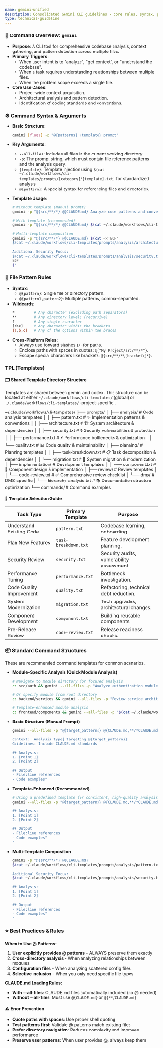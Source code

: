 ```yaml
---
name: gemini-unified
description: Consolidated Gemini CLI guidelines - core rules, syntax, patterns, templates, and best practices
type: technical-guideline
---
```


### 🚀 Command Overview: `gemini`

-   **Purpose**: A CLI tool for comprehensive codebase analysis, context gathering, and pattern detection across multiple files.
-   **Primary Triggers**:
    -   When user intent is to "analyze", "get context", or "understand the codebase".
    -   When a task requires understanding relationships between multiple files.
    -   When the problem scope exceeds a single file.
-   **Core Use Cases**:
    -   Project-wide context acquisition.
    -   Architectural analysis and pattern detection.
    -   Identification of coding standards and conventions.

### ⚙️ Command Syntax & Arguments

-   **Basic Structure**:
    ```bash
    gemini [flags] -p "@{patterns} {template} prompt"
    ```
-   **Key Arguments**:
    -   `--all-files`: Includes all files in the current working directory.
    -   `-p`: The prompt string, which must contain file reference patterns and the analysis query.
    -   `{template}`: Template injection using `$(cat ~/.claude/workflows/cli-templates/prompts/[category]/[template].txt)` for standardized analysis
    -   `@{pattern}`: A special syntax for referencing files and directories.

-   **Template Usage**:
    ```bash
    # Without template (manual prompt)
    gemini -p "@{src/**/*} @{CLAUDE.md} Analyze code patterns and conventions"
    
    # With template (recommended)
    gemini -p "@{src/**/*} @{CLAUDE.md} $(cat ~/.claude/workflows/cli-templates/prompts/analysis/pattern.txt)"
    
    # Multi-template composition
    gemini -p "@{src/**/*} @{CLAUDE.md} $(cat <<'EOF'
    $(cat ~/.claude/workflows/cli-templates/prompts/analysis/architecture.txt)
    
    Additional Security Focus:
    $(cat ~/.claude/workflows/cli-templates/prompts/analysis/security.txt)
    EOF
    )"
    ```


### 📂 File Pattern Rules

-   **Syntax**:
    -   `@{pattern}`: Single file or directory pattern.
    -   `@{pattern1,pattern2}`: Multiple patterns, comma-separated.
-   **Wildcards**:
    ```bash
    *         # Any character (excluding path separators)
    **        # Any directory levels (recursive)
    ?         # Any single character
    [abc]     # Any character within the brackets
    {a,b,c}   # Any of the options within the braces
    ```
-   **Cross-Platform Rules**:
    -   Always use forward slashes (`/`) for paths.
    -   Enclose paths with spaces in quotes: `@{"My Project/src/**/*"}`.
    -   Escape special characters like brackets: `@{src/**/*\[bracket\]*}`.


###  TPL (Templates)

#### 🗂️ Shared Template Directory Structure
Templates are shared between gemini and codex. This structure can be located at either `~/.claude/workflows/cli-templates/` (global) or `./.claude/workflows/cli-templates/` (project-specific).

~/.claude/workflows/cli-templates/
├── prompts/
│   ├── analysis/       # Code analysis templates
│   │   ├── pattern.txt      # ✨ Implementation patterns & conventions
│   │   ├── architecture.txt # 🏗️ System architecture & dependencies
│   │   ├── security.txt     # 🔒 Security vulnerabilities & protection
│   │   ├── performance.txt  # ⚡ Performance bottlenecks & optimization
│   │   └── quality.txt      # 📊 Code quality & maintainability
│   ├── planning/       # Planning templates
│   │   ├── task-breakdown.txt # 📋 Task decomposition & dependencies
│   │   └── migration.txt      # 🚀 System migration & modernization
│   ├── implementation/ # Development templates
│   │   └── component.txt      # 🧩 Component design & implementation
│   ├── review/         # Review templates
│   │   └── code-review.txt    # ✅ Comprehensive review checklist
│   └── dms/           # DMS-specific
│       └── hierarchy-analysis.txt # 📚 Documentation structure optimization
└── commands/          # Command examples


#### 🧭 Template Selection Guide
| Task Type | Primary Template | Purpose |
|---|---|---|
| Understand Existing Code | `pattern.txt` | Codebase learning, onboarding. |
| Plan New Features | `task-breakdown.txt`| Feature development planning. |
| Security Review | `security.txt` | Security audits, vulnerability assessment. |
| Performance Tuning | `performance.txt` | Bottleneck investigation. |
| Code Quality Improvement | `quality.txt` | Refactoring, technical debt reduction. |
| System Modernization | `migration.txt` | Tech upgrades, architectural changes. |
| Component Development | `component.txt` | Building reusable components. |
| Pre-Release Review | `code-review.txt` | Release readiness checks. |


### 📦 Standard Command Structures

These are recommended command templates for common scenarios.

-   **Module-Specific Analysis (Quick Module Analysis)**
    ```bash
    # Navigate to module directory for focused analysis
    cd src/auth && gemini --all-files -p "Analyze authentication module patterns and implementation"
    
    # Or specify module from root directory
    cd backend/services && gemini --all-files -p "Review service architecture and dependencies"
    
    # Template-enhanced module analysis
    cd frontend/components && gemini --all-files -p "$(cat ~/.claude/workflows/cli-templates/prompts/analysis/pattern.txt)"
    ```

-   **Basic Structure (Manual Prompt)**
    ```bash
    gemini --all-files -p "@{target_patterns} @{CLAUDE.md,**/*CLAUDE.md}

    Context: [Analysis type] targeting @{target_patterns}
    Guidelines: Include CLAUDE.md standards

    ## Analysis:
    1. [Point 1]
    2. [Point 2]

    ## Output:
    - File:line references
    - Code examples"
    ```

-   **Template-Enhanced (Recommended)**
    ```bash
    # Using a predefined template for consistent, high-quality analysis
    gemini --all-files -p "@{target_patterns} @{CLAUDE.md,**/*CLAUDE.md} $(cat ~/.claude/workflows/cli-templates/prompts/[category]/[template].txt)

    ## Analysis:
    1. [Point 1]
    2. [Point 2]

    ## Output:
    - File:line references
    - Code examples"
    "
    ```

-   **Multi-Template Composition**
    ```bash
    gemini -p "@{src/**/*} @{CLAUDE.md} 
    $(cat ~/.claude/workflows/cli-templates/prompts/analysis/pattern.txt)

    Additional Security Focus:
    $(cat ~/.claude/workflows/cli-templates/prompts/analysis/security.txt)

    ## Analysis:
    1. [Point 1]
    2. [Point 2]

    ## Output:
    - File:line references
    - Code examples"
    "
    ```

### ⭐ Best Practices & Rules


**When to Use @ Patterns:**
1. **User explicitly provides @ patterns** - ALWAYS preserve them exactly
2. **Cross-directory analysis** - When analyzing relationships between modules
3. **Configuration files** - When analyzing scattered config files
4. **Selective inclusion** - When you only need specific file types

**CLAUDE.md Loading Rules:**
- **With --all-files**: CLAUDE.md files automatically included (no @ needed)
- **Without --all-files**: Must use `@{CLAUDE.md}` or `@{**/CLAUDE.md}`


#### ⚠️ Error Prevention

-   **Quote paths with spaces**: Use proper shell quoting
-   **Test patterns first**: Validate @ patterns match existing files  
-   **Prefer directory navigation**: Reduces complexity and improves performance
-   **Preserve user patterns**: When user provides @, always keep them


